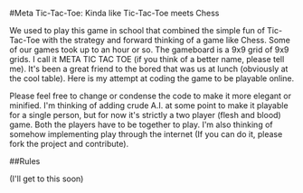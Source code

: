 #Meta Tic-Tac-Toe: Kinda like Tic-Tac-Toe meets Chess

We used to play this game in school that combined the simple fun of Tic-Tac-Toe with the strategy and forward thinking of a game like Chess. Some of our games took up to an hour or so. The gameboard is a 9x9 grid of 9x9 grids. I call it META TIC TAC TOE (if you think of a better name, please tell me). It's been a great friend to the bored that was us at lunch (obviously at the cool table). Here is my attempt at coding the game to be playable online.

Please feel free to change or condense the code to make it more elegant or minified. I'm thinking of adding crude A.I. at some point to make it playable for a single person, but for now it's strictly a two player (flesh and blood) game. Both the players have to be together to play. I'm also thinking of somehow implementing play through the internet (If you can do it, please fork the project and contribute).

##Rules

(I'll get to this soon)